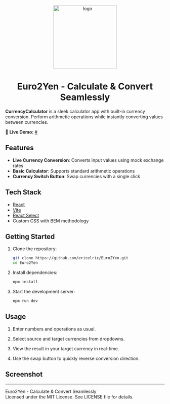 <div align="center" dir="auto">
   <a href="#" rel="nofollow"><img width="200" alt="logo" src="https://github.com/user-attachments/assets/df932b7e-a791-412b-9bd0-7e35a1bf698f"></a><br>
</div>

<h1 align="center">Euro2Yen - Calculate & Convert Seamlessly</h1>

**CurrencyCalculator** is a sleek calculator app with built-in currency conversion. Perform arithmetic operations while instantly converting values between currencies.

🚀 **Live Demo:** [#](#)

## **Features**

- **Live Currency Conversion**: Converts input values using mock exchange rates
- **Basic Calculator**: Supports standard arithmetic operations
- **Currency Switch Button**: Swap currencies with a single click

## **Tech Stack**

- [React](https://react.dev/)
- [Vite](https://vitejs.dev/)
- [React Select](https://react-select.com/)
- Custom CSS with BEM methodology

## **Getting Started**

1. Clone the repository:

   ```sh
   git clone https://github.com/ericelric/Euro2Yen.git
   cd Euro2Yen
   ```

2. Install dependencies:

   ```sh
   npm install
   ```

3. Start the development server:

   ```sh
   npm run dev
   ```

## Usage

1. Enter numbers and operations as usual.

2. Select source and target currencies from dropdowns.

3. View the result in your target currency in real-time.

4. Use the swap button to quickly reverse conversion direction.

## **Screenshot**


---

Euro2Yen - Calculate & Convert Seamlessly<br>
Licensed under the MIT License. See LICENSE file for details.
